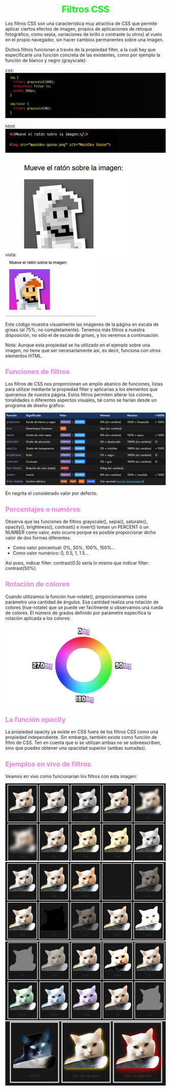 # <span style="color:lime"><center>Filtros CSS</center></span>

Los filtros CSS son una característica muy atractiva de CSS que permite aplicar ciertos efectos de imagen, propios de aplicaciones de retoque fotográfico, como sepia, variaciones de brillo o contraste (u otros) al vuelo en el propio navegador, sin hacer cambios permanentes sobre una imagen.

Dichos filtros funcionan a través de la propiedad filter, a la cuál hay que especificarle una función concreta de las existentes, como por ejemplo la función de blanco y negro (grayscale):

css:
![alt text](./imagenes-filtros-css/image.png)

html:
![alt text](./imagenes-filtros-css/image-1.png)

vista:
![alt text](./imagenes-filtros-css/image-2.png)
![alt text](./imagenes-filtros-css/image-3.png)

Este código muestra visualmente las imágenes de la página en escala de grises (al 75%, no completamente). Tenemos más filtros a nuestra disposición, no sólo el de escala de grises, y los veremos a continuación.

Nota: Aunque esta propiedad se ha utilizado en el ejemplo sobre una imagen, no tiene que ser necesariamente así, es decir, funciona con otros elementos HTML.

## <span style="color:violet">Funciones de filtros</span>
Los filtros de CSS nos proporcionan un amplio abanico de funciones, listas para utilizar mediante la propiedad filter y aplicarlas a los elementos que queramos de nuestra página. Estos filtros permiten alterar los colores, tonalidades o diferentes aspectos visuales, tal como se harían desde un programa de diseño gráfico:

![alt text](./imagenes-filtros-css/image-4.png)

En negrita el considerado valor por defecto.

## <span style="color:violet">Porcentajes o numéros</span>
Observa que las funciones de filtros grayscale(), sepia(), saturate(), opacity(), brightness(), contrast() e invert() toman un PERCENT ó un  NUMBER como valor, esto ocurre porque es posible proporcionar dicho valor de dos formas diferentes:

   - Como valor porcentual: 0%, 50%, 100%, 150%...
   - Como valor numérico: 0, 0.5, 1, 1.5...

Así pues, indicar filter: contrast(0.5) sería lo mismo que indicar filter: contrast(50%).

## <span style="color:violet">Rotación de colores</span>
Cuando utilizamos la función hue-rotate(), proporcionaremos como parámetro una cantidad de ángulos. Esa cantidad realiza una rotación de colores (hue-rotate) que se puede ver facilmente si observamos una rueda de colores. El número de grados definido por parámetro especifica la rotación aplicada a los colores:

![alt text](./imagenes-filtros-css/hue.png)

## <span style="color:violet">La función opacity</span>
La propiedad opacity ya existe en CSS fuera de los filtros CSS como una propiedad independiente. Sin embargo, también existe como función de filtro de CSS. Ten en cuenta que si se utilizan ambas no se sobreescriben, sino que puedes obtener una opacidad superior (ambas sumadas).

## <span style="color:violet">Ejemplos en vivo de filtros</span>
Veamos en vivo como funcionarían los filtros con esta imagen:

![alt text](./imagenes-filtros-css/image-5.png)
![alt text](./imagenes-filtros-css/image-6.png)
![alt text](./imagenes-filtros-css/image-7.png)
![alt text](./imagenes-filtros-css/image-8.png)

